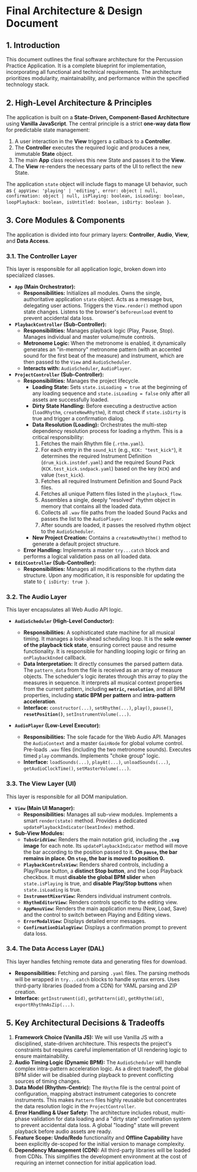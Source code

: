 # Final Architecture & Design Document

## 1. Introduction

This document outlines the final software architecture for the Percussion Practice Application. It is a complete blueprint for implementation, incorporating all functional and technical requirements. The architecture prioritizes modularity, maintainability, and performance within the specified technology stack.

## 2. High-Level Architecture & Principles

The application is built on a **State-Driven, Component-Based Architecture** using **Vanilla JavaScript**. The central principle is a strict **one-way data flow** for predictable state management:

1.  A user interaction in the **View** triggers a callback to a **Controller**.
2.  The **Controller** executes the required logic and produces a new, immutable **State** object.
3.  The main **App** class receives this new State and passes it to the **View**.
4.  The **View** re-renders the necessary parts of the UI to reflect the new State.

The application `state` object will include flags to manage UI behavior, such as `{ appView: 'playing' | 'editing', error: object | null, confirmation: object | null, isPlaying: boolean, isLoading: boolean, loopPlayback: boolean, isUntitled: boolean, isDirty: boolean }`.

## 3. Core Modules & Components

The application is divided into four primary layers: **Controller**, **Audio**, **View**, and **Data Access**.

### 3.1. The Controller Layer

This layer is responsible for all application logic, broken down into specialized classes.

*   **`App` (Main Orchestrator):**
    *   **Responsibilities:** Initializes all modules. Owns the single, authoritative application `state` object. Acts as a message bus, delegating user actions. Triggers the `View.render()` method upon state changes. Listens to the browser's `beforeunload` event to prevent accidental data loss.
*   **`PlaybackController` (Sub-Controller):**
    *   **Responsibilities:** Manages playback logic (Play, Pause, Stop). Manages individual and master volume/mute controls.
    *   **Metronome Logic:** When the metronome is enabled, it dynamically generates an "in-memory" metronome pattern (with an accented sound for the first beat of the measure) and instrument, which are then passed to the `View` and `AudioScheduler`.
    *   **Interacts with:** `AudioScheduler`, `AudioPlayer`.
*   **`ProjectController` (Sub-Controller):**
    *   **Responsibilities:** Manages the project lifecycle.
        *   **Loading State:** Sets `state.isLoading = true` at the beginning of any loading sequence and `state.isLoading = false` only after all assets are successfully loaded.
        *   **Dirty State Handling:** Before executing a destructive action (`loadRhythm`, `createNewRhythm`), it must check if `state.isDirty` is true and trigger a confirmation dialog.
        *   **Data Resolution (Loading):** Orchestrates the multi-step dependency resolution process for loading a rhythm. This is a critical responsibility:
            1.  Fetches the main Rhythm file (`.rthm.yaml`).
            2.  For each entry in the `sound_kit` (e.g., `KCK: "test_kick"`), it determines the required Instrument Definition (`drum_kick.instdef.yaml`) and the required Sound Pack (`KCK.test_kick.sndpack.yaml`) based on the key (`KCK`) and value (`test_kick`).
            3.  Fetches all required Instrument Definition and Sound Pack files.
            4.  Fetches all unique Pattern files listed in the `playback_flow`.
            5.  Assembles a single, deeply "resolved" rhythm object in memory that contains all the loaded data.
            6.  Collects all `.wav` file paths from the loaded Sound Packs and passes the list to the `AudioPlayer`.
            7.  After sounds are loaded, it passes the resolved rhythm object to the `AudioScheduler`.
        *   **New Project Creation:** Contains a `createNewRhythm()` method to generate a default project structure.
    *   **Error Handling:** Implements a master `try...catch` block and performs a logical validation pass on all loaded data.
*   **`EditController` (Sub-Controller):**
    *   **Responsibilities:** Manages all modifications to the rhythm data structure. Upon any modification, it is responsible for updating the state to `{ isDirty: true }`.

### 3.2. The Audio Layer

This layer encapsulates all Web Audio API logic.

*   **`AudioScheduler` (High-Level Conductor):**
    *   **Responsibilities:** A sophisticated state machine for all musical timing. It manages a look-ahead scheduling loop. It is the **sole owner of the playback tick state**, ensuring correct pause and resume functionality. It is responsible for handling looping logic or firing an `onPlaybackEnded` callback.
    *   **Data Interpretation:** It directly consumes the parsed pattern data. The `pattern_data` from the file is received as an array of measure objects. The scheduler's logic iterates through this array to play the measures in sequence. It interprets all musical context properties from the current pattern, including **`metric`, `resolution`**, and all BPM properties, including **static BPM per pattern** and **intra-pattern acceleration**.
    *   **Interface:** `constructor(...)`, `setRhythm(...)`, `play()`, `pause()`, **`resetPosition()`**, `setInstrumentVolume(...)`.
    
*   **`AudioPlayer` (Low-Level Executor):**
    *   **Responsibilities:** The sole facade for the Web Audio API. Manages the `AudioContext` and a master `GainNode` for global volume control. Pre-loads `.wav` files (including the two metronome sounds). Executes timed `play` commands. Implements "choke group" logic.
    *   **Interface:** `loadSounds(...)`, `playAt(...)`, `unloadSounds(...)`, `getAudioClockTime()`, `setMasterVolume(...)`.

### 3.3. The View Layer (UI)

This layer is responsible for all DOM manipulation.

*   **`View` (Main UI Manager):**
    *   **Responsibilities:** Manages all sub-view modules. Implements a smart `render(state)` method. Provides a dedicated `updatePlaybackIndicator(beatIndex)` method.
*   **Sub-View Modules:**
    *   **`TubsGridView`:** Renders the main notation grid, including the **`.svg` image** for each note. Its `updatePlaybackIndicator` method will move the bar according to the position passed to it. **On `pause`, the bar remains in place. On `stop`, the bar is moved to position 0.**
    *   **`PlaybackControlsView`:** Renders shared controls, including a Play/Pause button, a **distinct Stop button**, and the Loop Playback checkbox. It must **disable the global BPM slider** when `state.isPlaying` is true, and **disable Play/Stop buttons** when `state.isLoading` is true.
    *   **`InstrumentMixerView`:** Renders individual instrument controls.
    *   **`RhythmEditorView`:** Renders controls specific to the editing view.
    *   **`AppMenuView`:** Renders the main application menu (New, Load, Save) and the control to switch between Playing and Editing views.
    *   **`ErrorModalView`:** Displays detailed error messages.
    *   **`ConfirmationDialogView`:** Displays a confirmation prompt to prevent data loss.

### 3.4. The Data Access Layer (DAL)

This layer handles fetching remote data and generating files for download.

*   **Responsibilities:** Fetching and parsing `.yaml` files. The parsing methods will be wrapped in `try...catch` blocks to handle syntax errors. Uses third-party libraries (loaded from a CDN) for YAML parsing and ZIP creation.
*   **Interface:** `getInstrument(id)`, `getPattern(id)`, `getRhythm(id)`, `exportRhythmAsZip(...)`.

## 5. Key Architectural Decisions & Tradeoffs

1.  **Framework Choice (Vanilla JS):** We will use Vanilla JS with a disciplined, state-driven architecture. This respects the project's constraints but requires careful implementation of UI rendering logic to ensure maintainability.
2.  **Audio Timing Logic (Dynamic BPM):** The `AudioScheduler` will handle complex intra-pattern acceleration logic. As a direct tradeoff, the global BPM slider will be disabled during playback to prevent conflicting sources of timing changes.
3.  **Data Model (Rhythm-Centric):** The `Rhythm` file is the central point of configuration, mapping abstract instrument categories to concrete instruments. This makes `Pattern` files highly reusable but concentrates the data resolution logic in the `ProjectController`.
4.  **Error Handling & User Safety:** The architecture includes robust, multi-phase validation for data loading and a "dirty state" confirmation system to prevent accidental data loss. A global "loading" state will prevent playback before audio assets are ready.
5.  **Feature Scope:** **Undo/Redo** functionality and **Offline Capability** have been explicitly de-scoped for the initial version to manage complexity.
6.  **Dependency Management (CDN):** All third-party libraries will be loaded from CDNs. This simplifies the development environment at the cost of requiring an internet connection for initial application load.